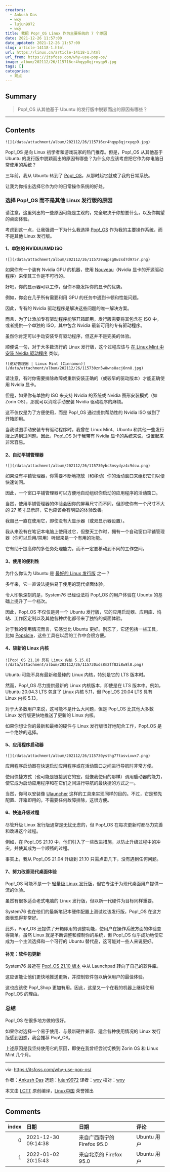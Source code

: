 ```yaml
---
creators:
  - Ankush Das
  - wxy
  - lujun9972
  - wxy
title: 我把 Pop!_OS Linux 作为主要系统的 7 个原因
date: 2021-12-26 11:57:00
date_updated: 2021-12-26 11:57:00
slug: article-14118-1.html
url: https://linux.cn/article-14118-1.html
url_from: https://itsfoss.com/why-use-pop-os/
image: album/202112/26/115716cr4hqyp8qjrxyqp9.jpg
tags: []
categories:
  - 观点
---
```


## Summary

> Pop!_OS 从其他基于 Ubuntu 的发行版中脱颖而出的原因有哪些？

***

<!-- more -->

## Contents

`![](/data/attachment/album/202112/26/115716cr4hqyp8qjrxyqp9.jpg)`

Pop!\_OS 是向 Linux 初学者和游戏玩家的热门推荐。但是，Pop!\_OS 从其他基于 Ubuntu 的发行版中脱颖而出的原因有哪些？为什么你应该考虑把它作为你电脑日常使用的系统？

三年前，我从 Ubuntu 转到了 [Pop!\_OS](https://itsfoss.com/pop-os-vs-ubuntu/)，从那时起它就成了我的日常系统。

让我为你指出选择它作为你的日常操作系统的好处。

### 选择 Pop!\_OS 而不是其他 Linux 发行版的原因

请注意，这里列出的一些原因可能是主观的，完全取决于你想要什么，以及你期望的桌面体验。

考虑到这一点，让我强调一下为什么我选择 [Pop!\_OS](https://pop.system76.com/) 作为我的主要操作系统，而不是其他 Linux 发行版。

#### 1、单独的 NVIDIA/AMD ISO

`![](/data/attachment/album/202112/26/115729uqpsg0wzsd7d975r.png)`

如果你有一个装有 Nvidia GPU 的机器，使用 [Nouveau](https://nouveau.freedesktop.org)（Nvidia 显卡的开源驱动程序）来使其工作是不可行的。

好吧，你的显示器可以工作，但你不能发挥你的显卡的优势。

例如，你会在几乎所有需要利用 GPU 的任务中遇到卡顿和性能问题。

因此，专有的 Nvidia 驱动程序是解决这些问题的唯一解决方案。

而且，为了让添加专有驱动程序能够开箱即用，发行版需要将其包含在 ISO 中，或者提供一个单独的 ISO，其中包含 Nvidia 最新可用的专有驱动程序。

虽然你肯定可以手动安装专有驱动程序，但这并不是完美的体验。

顺便说一句，对于大多数流行的 Linux 发行版，这个过程应该与 [在 Linux Mint 中安装 Nvidia 驱动程序](https://itsfoss.com/nvidia-linux-mint/) 类似。

`![驱动管理器 | Linux Mint (Cinnamon)](/data/attachment/album/202112/26/115730zn5w8wns8acj6nn8.jpg)`

请注意，有时你需要排除故障或重新安装正确的（或较早的驱动版本）才能正确使用 Nvidia 显卡。

但是，如果你有单独的 ISO 来支持 Nvidia 的系统或 Nvidia 图形安装模式（如 Zorin OS），那就可以消除手动安装 Nvidia 驱动程序的麻烦。

这不仅仅是为了方便使用，而是 Pop!\_OS 通过提供帮助性的 Nvidia ISO 做到了开箱即用。

当我试图手动安装专有驱动程序时，我曾在 Linux Mint、Ubuntu 和其他一些发行版上遇到过问题。因此，Pop!\_OS 对于我带有 Nvidia 显卡的系统来说，设置起来非常容易。

#### 2、自动平铺管理器

`![](/data/attachment/album/202112/26/115730ybc3msydyz4c9dcw.png)`

如果没有平铺管理器，你需要不断地拖放（和移动）你的活动窗口来组织它们以便快速访问。

因此，一个窗口平铺管理器可以方便地自动组织你启动的应用程序的活动窗口。

当然，使用平铺管理器的体验会因你的屏幕尺寸而不同，但即使你有一个尺寸不大的 27 英寸显示屏，它也应该会有明显的体验改善。

我自己一直在使用它，即使没有大显示器（或双显示器设置）。

我从来没有在笔记本电脑上使用过它，但整天工作时，拥有一个自动窗口平铺管理器（你可以启用/禁用）听起来是一个有用的功能。

它有助于提高你的多任务处理能力，而不一定要移动到不同的工作空间。

#### 3、使用的便利性

为什么你认为 Ubuntu 是 [最好的 Linux 发行版](https://itsfoss.com/best-linux-distributions/) 之一？

多年来，它一直设法提供易于使用的现代桌面体验。

令人印象深刻的是，System76 已经设法将 Pop!\_OS 的用户体验在 Ubuntu 的基础上提升了一个档次。

因此，Pop!\_OS 不仅仅是另一个 Ubuntu 发行版，它的应用启动器、应用库、坞站、工作区定制以及其他各种优化都带来了独特的桌面体验。

对于我的使用情况而言，它感觉比 Ubuntu 更好。别忘了，它还包括一些工具，比如 [Popsicle](https://github.com/pop-os/popsicle)，这些工具在以后的工作中会很方便。

#### 4、较新的 Linux 内核

`![Pop!_OS 21.10 具有 Linux 内核 5.15.8](/data/attachment/album/202112/26/115730xds8m2ff82i8w8l8.png)`

Ubuntu 可能不具有最新和最棒的 Linux 内核，特别是它的 LTS 版本时。

然而，Pop!\_OS 尽力提供最新的 Linux 内核版本，即使是在 LTS 版本中。例如，Ubuntu 20.04.3 LTS 包含了 Linux 内核 5.11，但 Pop!\_OS 20.04 LTS 具有 Linux 内核 5.13。

对于大多数用户来说，这可能不是什么大问题，但是 Pop!\_OS 比其他大多数 Linux 发行版更快地推送了更新的 Linux 内核。

如果你想让你的最新和最棒的硬件与 Linux 发行版很好地配合工作，Pop!\_OS 是一个绝妙的选择。

#### 5、应用程序启动器

`![](/data/attachment/album/202112/26/115730ysthg77tasvixwx7.png)`

应用程序启动器在快速启动应用程序或在活动窗口之间进行导航时非常方便。

使用快捷方式（也可能是链接到它的宏，就像我使用的那样）调用启动器的能力，使它成为启动应用程序和在它们之间进行导航的最快捷的方式之一。

当然，你可以安装像 [Ulauncher](https://itsfoss.com/ulauncher/) 这样的工具来实现同样的目的。不过，它是预先配置、开箱即用的，不需要任何故障排除，这很方便。

#### 6、快速升级过程

尽管升级 Linux 发行版通常是无忧无虑的，但 Pop!\_OS 在每次更新时都尽力完善和改进这个过程。

例如，在 Pop!\_OS 21.10 中，他们引入了一些改进措施，以防止升级过程中的冲突，并使其成为一个顺畅的过程。

事实上，我从 Pop!\_OS 21.04 升级到 21.10 只需点击几下，没有遇到任何问题。

#### 7、努力改善现代桌面体验

Pop!\_OS 可能不是一个 [轻量级 Linux 发行版](https://itsfoss.com/lightweight-linux-beginners/)，但它专注于为现代桌面用户提供一流的体验。

虽然有很多适合老式电脑的 Linux 发行版，但以新一代硬件为目标同样重要。

System76 也在他们的最新笔记本硬件配置上测试过该发行版，Pop!\_OS 在这方面表现得非常好。

此外，Pop!\_OS 还提供了开箱即用的调整功能，使用户在操作系统方面的体验变得简单。虽然 Linux 就是不断调整和控制你的系统，但 Pop!\_OS 似乎成功地使它成为一个主流选择和一个可行的 Ubuntu 替代品，这可能对一些人来说更好。

#### 补充：软件包更新

System76 最近在 [Pop!\_OS 21.10 版本](https://news.itsfoss.com/pop-os-21-10/) 中从 Launchpad 转向了自己的软件库。

这应该能让他们更快地推送更新，并控制软件包以确保用户的最佳体验。

这也应该使 Pop!\_Shop 更加有用。因此，这是又一个在我的机器上继续使用 Pop!\_OS 的理由。

### 总结

Pop!\_OS 在很多地方做的很好。

如果你对选择一个易于使用、与最新硬件兼容、适合各种使用情况的 Linux 发行版感到困惑，我会推荐 Pop!\_OS。

上述原因是我坚持使用它的原因，即使在我曾经尝试切换到 Zorin OS 和 Linux Mint 几个月。

---

via: <https://itsfoss.com/why-use-pop-os/>

作者：[Ankush Das](https://itsfoss.com/author/ankush/) 选题：[lujun9972](https://github.com/lujun9972) 译者：[wxy](https://github.com/wxy) 校对：[wxy](https://github.com/wxy)

本文由 [LCTT](https://github.com/LCTT/TranslateProject) 原创编译，[Linux中国](https://linux.cn/) 荣誉推出

***

## Comments

|   index | 日期                | 日期                                    | 评论                                                                                                                           |
|--------:|:--------------------|:----------------------------------------|:-------------------------------------------------------------------------------------------------------------------------------|
|       0 | 2021-12-30 09:14:38 | 来自广西南宁的 Firefox 95.0|Ubuntu 用户 | 在国内应用商店卡死是亮点                                                                                                       |
|       1 | 2022-01-02 20:15:43 | 来自北京的 Firefox 95.0|Ubuntu 用户     | 最近用了一年neon，还是有些小毛病让人烦心，刚刚回到mint。有机会试试pop!，希望能比mint更加稳定和鲁棒，心思应该花在工作而非OS上。 |
